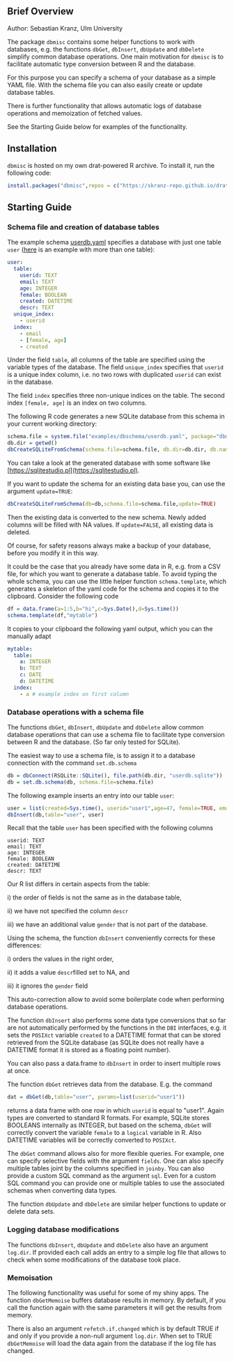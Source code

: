 ## Brief Overview

Author: Sebastian Kranz, Ulm University

The package `dbmisc` contains some helper functions to work with databases, e.g. the functions `dbGet`, `dbInsert`, `dbUpdate` and `dbDelete` simplify common database operations. One main motivation for `dbmisc` is to facilitate automatic type conversion between R and the database.

For this purpose you can specify a schema of your database as a simple YAML file. With the schema file you can also easily create or update database tables.

There is further functionality that allows automatic logs of database operations and memoization of fetched values.

See the Starting Guide below for examples of the functionality.

## Installation

`dbmisc` is hosted on my own drat-powered R archive. To install it, run the following code:

```r
install.packages("dbmisc",repos = c("https://skranz-repo.github.io/drat/",getOption("repos")))
```

## Starting Guide

### Schema file and creation of database tables

The example schema [userdb.yaml](https://github.com/skranz/dbmisc/blob/master/inst/examples/dbschema/userdb.yaml) specifies a database with just one table `user` ([here](https://github.com/skranz/dbmisc/blob/master/inst/examples/dbschema/coursedb.yaml) is an example with more than one table):

```yaml
user:
  table:
    userid: TEXT
    email: TEXT
    age: INTEGER
    female: BOOLEAN
    created: DATETIME
    descr: TEXT
  unique_index:
    - userid
  index:
    - email
    - [female, age]
    - created
```

Under the field `table`, all columns of the table are specified using the variable types of the database.
The field `unique_index` specifies that `userid` is a unique index column, i.e. no two rows with duplicated `userid` can exist in the database.

The field `index` specifies three non-unique indices on the table. The second index `[female, age]` is an index on two columns.

The following R code generates a new SQLite database from this schema in your current working directory:
```r
schema.file = system.file("examples/dbschema/userdb.yaml", package="dbmisc")
db.dir = getwd()
dbCreateSQLiteFromSchema(schema.file=schema.file, db.dir=db.dir, db.name="userdb.sqlite")
```
You can take a look at the generated database with some software like [https://sqlitestudio.pl](https://sqlitestudio.pl).

If you want to update the schema for an existing data base you, can use the argument `update=TRUE`:

```r
dbCreateSQLiteFromSchema(db=db,schema.file=schema.file,update=TRUE)
```
Then the existing data is converted to the new schema. Newly added columns will be filled with NA values. If `update=FALSE`, all existing data is deleted.

Of course, for safety reasons always make a backup of your database, before you modify it in this way.

It could be the case that you already have some data in R, e.g. from a CSV file, for which you want to generate a database table. To avoid typing the whole schema, you can use the little helper function `schema.template`, which generates a skeleton of the yaml code for the schema and copies it to the clipboard. Consider the following code
```r
df = data.frame(a=1:5,b="hi",c=Sys.Date(),d=Sys.time())
schema.template(df,"mytable")
```
It copies to your clipboard the following yaml output, which you can the manually adapt

```yaml
mytable:
  table:
    a: INTEGER
    b: TEXT
    c: DATE
    d: DATETIME
  index:
    - a # example index on first column
```

### Database operations with a schema file

The functions `dbGet`, `dbInsert`, `dbUpdate` and `dbDelete` allow common database operations that can use a schema file to facilitate type conversion between R and the database. (So far only tested for SQLite).

The easiest way to use a schema file, is to assign it to a database connection with the command `set.db.schema`
```r
db = dbConnect(RSQLite::SQLite(), file.path(db.dir, "userdb.sqlite"))
db = set.db.schema(db, schema.file=schema.file)
```

The following example inserts an entry into our table `user`:

```r
user = list(created=Sys.time(), userid="user1",age=47, female=TRUE, email="test@email.com", gender="female")
dbInsert(db,table="user", user)
```

Recall that the table `user` has been specified with the following columns
```
userid: TEXT
email: TEXT
age: INTEGER
female: BOOLEAN
created: DATETIME
descr: TEXT
```

Our R list differs in certain aspects from the table: 

  i) the order of fields is not the same as in the database table, 
  
  ii) we have not specified the column `descr`
  
  iii) we have an additional value `gender` that is not part of the database.
  
Using the schema, the function `dbInsert` conveniently corrects for these differences: 

  i) orders the values in the right order, 
  
  ii) it adds a value `descr`filled set to NA, and 
  
  iii) it ignores the `gender` field

This auto-correction allow to avoid some boilerplate code when performing database operations.

The function `dbInsert` also performs some data type conversions that so far are not automatically performed by the functions in the `DBI` interfaces, e.g. it sets the `POSIXct` variable `created` to a DATETIME format that can be stored retrieved from the SQLite database (as SQLite does not really have a DATETIME format it is stored as a floating point number).

You can also pass a data.frame to `dbInsert` in order to insert multiple rows at once.

The function `dbGet` retrieves data from the database. E.g. the command
```r
dat = dbGet(db,table="user", params=list(userid="user1"))
```
returns a data frame with one row in which `userid` is equal to "user1". Again types are converted to standard R formats. For example, SQLite stores BOOLEANS internally as INTEGER, but based on the schema, `dbGet` will correctly convert the variable `female` to a `logical` variable in R. Also DATETIME variables will be correctly converted to `POSIXct`.

The `dbGet` command allows also for more flexible queries. For example, one can specify selective fields with the argument `fields`. One can also specify multiple tables joint by the columns specified in `joinby`. You can also provide a custom SQL command as the argument `sql`. Even for a custom SQL command you can provide one or multiple tables to use the associated schemas when converting data types.

The function `dbUpdate` and `dbDelete` are similar helper functions to update or delete data sets.

### Logging database modifications

The functions `dbInsert`, `dbUpdate` and `dbDelete` also have an argument `log.dir`. If provided each call adds an entry to a simple log file that allows to check when some modifications of the database took place.

### Memoisation

The following functionality was useful for some of my shiny apps.
The function `dbGetMemoise` buffers database results in memory. By default, if you call the function again with the same parameters it will get the results from memory.

There is also an argument `refetch.if.changed` which is by default TRUE if and only if you provide a non-null argument `log.dir`. When set to TRUE `dbGetMemoise` will load the data again from the database if the log file has changed.


